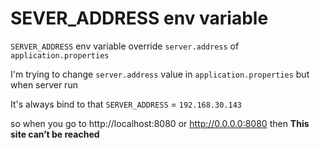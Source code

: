 # SEVER_ADDRESS env variable

`SERVER_ADDRESS` env variable override `server.address` of `application.properties`

I'm trying to change `server.address` value in `application.properties` but when server run

It's always bind to that `SERVER_ADDRESS` = `192.168.30.143`

so when you go to http://localhost:8080 or http://0.0.0.0:8080 then **This site can’t be reached**


